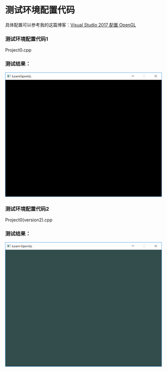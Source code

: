 # 测试环境配置代码
具体配置可以参考我的这篇博客：[Visual Studio 2017 配置 OpenGL](https://www.wonz.wang/2018/09/06/161-Visual-Studio-2017-%E9%85%8D%E7%BD%AE-OpenGL/)

### 测试环境配置代码1
Project0.cpp
### 测试结果：
![](https://github.com/Wonz5130/Computer-Graphics/raw/master/Project%200/img/Snipaste_2018-09-23_11-06-25.png)

### 测试环境配置代码2
Project0(version2).cpp
### 测试结果：
![](https://github.com/Wonz5130/Computer-Graphics/raw/master/Project%200/img/Snipaste_2018-09-23_11-18-13.png)
